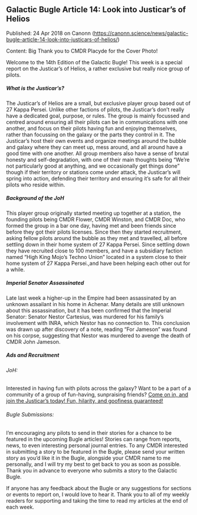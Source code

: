 ## Galactic Bugle Article 14: Look into Justicar&#8217;s of Helios

Published: 24 Apr 2018 on Canonn (https://canonn.science/news/galactic-bugle-article-14-look-into-justicars-of-helios/)

Content: Big Thank you to CMDR Placyde for the Cover Photo!

Welcome to the 14th Edition of the Galactic Bugle! This week is a special report on the Justicar’s of Helios, a rather exclusive but really nice group of pilots.

##### What is the Justicar’s?

The Justicar’s of Helios are a small, but exclusive player group based out of 27 Kappa Persei. Unlike other factions of pilots, the Justicar’s don’t really have a dedicated goal, purpose, or rules. The group is mainly focussed and centred around ensuring all their pilots can be in communications with one another, and focus on their pilots having fun and enjoying themselves, rather than focussing on the galaxy or the parts they control in it. The Justicar’s host their own events and organize meetings around the bubble and galaxy where they can meet up, mess around, and all around have a good time with one another. All group members also have a sense of brutal honesty and self-degradation, with one of their main thoughts being “We’re not particularly good at anything, and we occasionally get things done” though if their territory or stations come under attack, the Justicar’s will spring into action, defending their territory and ensuring it’s safe for all their pilots who reside within.

##### Background of the JoH

This player group originally started meeting up together at a station, the founding pilots being CMDR Flower, CMDR Winston, and CMDR Doc, who formed the group in a bar one day, having met and been friends since before they got their pilots licenses. Since then they started recruitment, asking fellow pilots around the bubble as they met and travelled, all before settling down in their home system of 27 Kappa Persei. Since settling down they have recruited close to 100 members, and have a subsidiary faction named “High King Mojo’s Techno Union” located in a system close to their home system of 27 Kappa Persei.,and have been helping each other out for a while.

##### Imperial Senator Assassinated

Late last week a higher-up in the Empire had been assassinated by an unknown assailant in his home in Achenar. Many details are still unknown about this assassination, but it has been confirmed that the Imperial Senator: Senator Nestor Cartesius, was murdered for his family’s involvement with INRA, which Nestor has no connection to. This conclusion was drawn up after discovery of a note, reading “For Jameson” was found on his corpse, suggesting that Nestor was murdered to avenge the death of CMDR John Jameson.

##### Ads and Recruitment

###### JoH:

Interested in having fun with pilots across the galaxy? Want to be a part of a community of a group of fun-having, sunpraising friends? [Come on in, and join the Justicar’s today! Fun, hilarity, and goofiness guaranteed!](https://inara.cz/wing/315)

###### Bugle Submissions:

I’m encouraging any pilots to send in their stories for a chance to be featured in the upcoming Bugle articles! Stories can range from reports, news, to even interesting personal journal entries. To any CMDR interested in submitting a story to be featured in the Bugle, please send your written story as you’d like it in the Bugle, alongside your CMDR name to me personally, and I will try my best to get back to you as soon as possible. Thank you in advance to everyone who submits a story to the Galactic Bugle.

If anyone has any feedback about the Bugle or any suggestions for sections or events to report on, I would love to hear it. Thank you to all of my weekly readers for supporting and taking the time to read my articles at the end of each week.